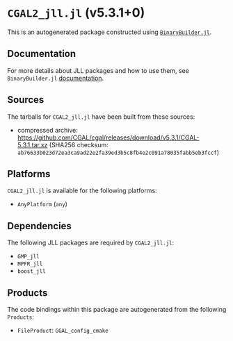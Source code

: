 # `CGAL2_jll.jl` (v5.3.1+0)

This is an autogenerated package constructed using [`BinaryBuilder.jl`](https://github.com/JuliaPackaging/BinaryBuilder.jl).

## Documentation

For more details about JLL packages and how to use them, see `BinaryBuilder.jl` [documentation](https://docs.binarybuilder.org/stable/jll/).

## Sources

The tarballs for `CGAL2_jll.jl` have been built from these sources:

* compressed archive: https://github.com/CGAL/cgal/releases/download/v5.3.1/CGAL-5.3.1.tar.xz (SHA256 checksum: `ab76633b023d72ea3ca9ad22e2fa39ed3b5c8fb4e2c091a78035fabb5eb3fccf`)

## Platforms

`CGAL2_jll.jl` is available for the following platforms:

* `AnyPlatform` (`any`)

## Dependencies

The following JLL packages are required by `CGAL2_jll.jl`:

* `GMP_jll`
* `MPFR_jll`
* `boost_jll`

## Products

The code bindings within this package are autogenerated from the following `Products`:

* `FileProduct`: `GGAL_config_cmake`
